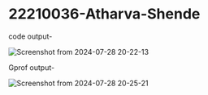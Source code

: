 # 22210036-Atharva-Shende
code output-

![Screenshot from 2024-07-28 20-22-13](https://github.com/user-attachments/assets/4115c9f9-e21e-4df9-8f19-ff10cf7b37b8)

Gprof output-


![Screenshot from 2024-07-28 20-25-21](https://github.com/user-attachments/assets/71a5ab95-f444-4ec0-a4d2-8413cb526cbb)

